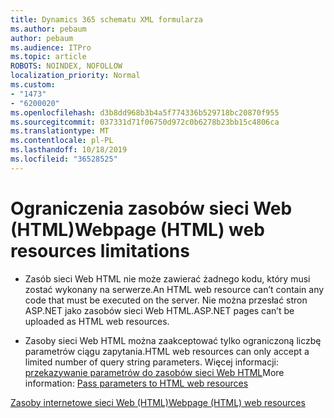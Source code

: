 ```yaml
---
title: Dynamics 365 schematu XML formularza
ms.author: pebaum
author: pebaum
ms.audience: ITPro
ms.topic: article
ROBOTS: NOINDEX, NOFOLLOW
localization_priority: Normal
ms.custom:
- "1473"
- "6200020"
ms.openlocfilehash: d3b8dd968b3b4a5f774336b529718bc20870f955
ms.sourcegitcommit: 037331d71f06750d972c0b6278b23bb15c4806ca
ms.translationtype: MT
ms.contentlocale: pl-PL
ms.lasthandoff: 10/18/2019
ms.locfileid: "36528525"
---
```

# <a name="webpage-html-web-resources-limitations"></a><span data-ttu-id="bf62c-102">Ograniczenia zasobów sieci Web (HTML)</span><span class="sxs-lookup"><span data-stu-id="bf62c-102">Webpage (HTML) web resources limitations</span></span>

* <span data-ttu-id="bf62c-103">Zasób sieci Web HTML nie może zawierać żadnego kodu, który musi zostać wykonany na serwerze.</span><span class="sxs-lookup"><span data-stu-id="bf62c-103">An HTML web resource can’t contain any code that must be executed on the server.</span></span> <span data-ttu-id="bf62c-104">Nie można przesłać stron ASP.NET jako zasobów sieci Web HTML.</span><span class="sxs-lookup"><span data-stu-id="bf62c-104">ASP.NET pages can’t be uploaded as HTML web resources.</span></span>

* <span data-ttu-id="bf62c-105">Zasoby sieci Web HTML można zaakceptować tylko ograniczoną liczbę parametrów ciągu zapytania.</span><span class="sxs-lookup"><span data-stu-id="bf62c-105">HTML web resources can only accept a limited number of query string parameters.</span></span> <span data-ttu-id="bf62c-106">Więcej informacji: [przekazywanie parametrów do zasobów sieci Web HTML](https://docs.microsoft.com/dynamics365/customer-engagement/developer/webpage-html-web-resources#BKMK_PassingParametersToWebResources)</span><span class="sxs-lookup"><span data-stu-id="bf62c-106">More information: [Pass parameters to HTML web resources](https://docs.microsoft.com/dynamics365/customer-engagement/developer/webpage-html-web-resources#BKMK_PassingParametersToWebResources)</span></span>

[<span data-ttu-id="bf62c-107">Zasoby internetowe sieci Web (HTML)</span><span class="sxs-lookup"><span data-stu-id="bf62c-107">Webpage (HTML) web resources</span></span>](https://docs.microsoft.com/dynamics365/customer-engagement/developer/webpage-html-web-resources)
